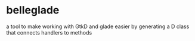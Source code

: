 # belleglade
a tool to make working with GtkD and glade easier by generating a D class that connects handlers to methods

